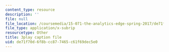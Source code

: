 ```yaml
---
content_type: resource
description: ''
file: null
file_location: /coursemedia/15-071-the-analytics-edge-spring-2017/de71f70d6f8bcc877465c61f69dec5e0_YaEufT_7EbU.srt
file_type: application/x-subrip
resourcetype: Other
title: 3play caption file
uid: de71f70d-6f8b-cc87-7465-c61f69dec5e0
---
```

